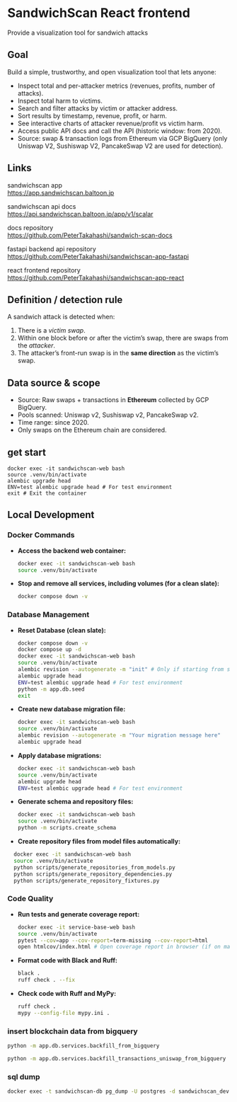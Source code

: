 # SandwichScan React frontend

Provide a visualization tool for sandwich attacks

## Goal

Build a simple, trustworthy, and open visualization tool that lets anyone:

- Inspect total and per-attacker metrics (revenues, profits, number of attacks).
- Inspect total harm to victims.
- Search and filter attacks by victim or attacker address.
- Sort results by timestamp, revenue, profit, or harm.
- See interactive charts of attacker revenue/profit vs victim harm.
- Access public API docs and call the API (historic window: from 2020).
- Source: swap & transaction logs from Ethereum via GCP BigQuery (only Uniswap V2, Sushiswap V2, PancakeSwap V2 are used for detection).

## Links

sandwichscan app  
https://app.sandwichscan.baltoon.jp

sandwichscan api docs  
https://api.sandwichscan.baltoon.jp/app/v1/scalar

docs repository  
https://github.com/PeterTakahashi/sandwich-scan-docs

fastapi backend api repository  
https://github.com/PeterTakahashi/sandwichscan-app-fastapi

react frontend repository  
https://github.com/PeterTakahashi/sandwichscan-app-react

## Definition / detection rule

A sandwich attack is detected when:

1. There is a _victim swap_.
2. Within one block before or after the victim’s swap, there are swaps from the _attacker_.
3. The attacker’s front-run swap is in the **same direction** as the victim’s swap.

## Data source & scope

- Source: Raw swaps + transactions in **Ethereum** collected by GCP BigQuery.
- Pools scanned: Uniswap v2, Sushiswap v2, PancakeSwap v2.
- Time range: since 2020.
- Only swaps on the Ethereum chain are considered.

## get start

```
docker exec -it sandwichscan-web bash
source .venv/bin/activate
alembic upgrade head
ENV=test alembic upgrade head # For test environment
exit # Exit the container
```

## Local Development

### Docker Commands

- **Access the backend web container:**
  ```bash
  docker exec -it sandwichscan-web bash
  source .venv/bin/activate
  ```
- **Stop and remove all services, including volumes (for a clean slate):**
  ```bash
  docker compose down -v
  ```

### Database Management

- **Reset Database (clean slate):**
  ```bash
  docker compose down -v
  docker compose up -d
  docker exec -it sandwichscan-web bash
  source .venv/bin/activate
  alembic revision --autogenerate -m "init" # Only if starting from scratch or major schema change
  alembic upgrade head
  ENV=test alembic upgrade head # For test environment
  python -m app.db.seed
  exit
  ```
- **Create new database migration file:**
  ```bash
  docker exec -it sandwichscan-web bash
  source .venv/bin/activate
  alembic revision --autogenerate -m "Your migration message here"
  alembic upgrade head
  ```
- **Apply database migrations:**
  ```bash
  docker exec -it sandwichscan-web bash
  source .venv/bin/activate
  alembic upgrade head
  ENV=test alembic upgrade head # For test environment
  ```
- **Generate schema and repository files:**

  ```bash
  docker exec -it sandwichscan-web bash
  source .venv/bin/activate
  python -m scripts.create_schema
  ```

- **Create repository files from model files automatically:**

```bash
  docker exec -it sandwichscan-web bash
  source .venv/bin/activate
  python scripts/generate_repositories_from_models.py
  python scripts/generate_repository_dependencies.py
  python scripts/generate_repository_fixtures.py
```

### Code Quality

- **Run tests and generate coverage report:**
  ```bash
  docker exec -it service-base-web bash
  source .venv/bin/activate
  pytest --cov=app --cov-report=term-missing --cov-report=html
  open htmlcov/index.html # Open coverage report in browser (if on macOS)
  ```
- **Format code with Black and Ruff:**
  ```bash
  black .
  ruff check . --fix
  ```
- **Check code with Ruff and MyPy:**
  ```bash
  ruff check .
  mypy --config-file mypy.ini .
  ```

### insert blockchain data from bigquery

```sh
python -m app.db.services.backfill_from_bigquery
```

```sh
python -m app.db.services.backfill_transactions_uniswap_from_bigquery
```

### sql dump

```sh
docker exec -t sandwichscan-db pg_dump -U postgres -d sandwichscan_dev > dump.sql
```

